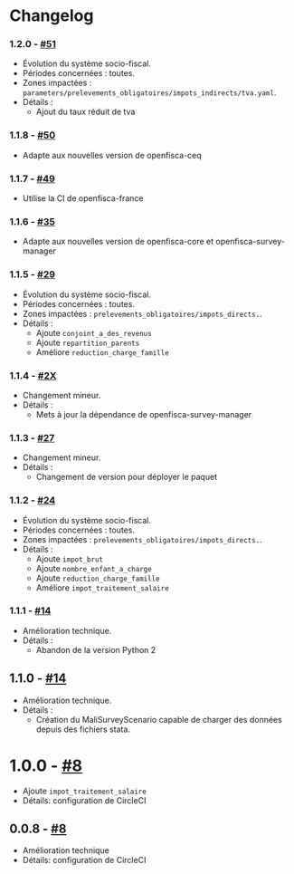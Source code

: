 # Changelog

### 1.2.0 - [#51](https://github.com/openfisca/openfisca-mali/pull/51)

* Évolution du système socio-fiscal.
* Périodes concernées : toutes.
* Zones impactées : `parameters/prelevements_obligatoires/impots_indirects/tva.yaml`.
* Détails :
  - Ajout du taux réduit de tva

### 1.1.8 - [#50](https://github.com/openfisca/openfisca-mali/pull/50)

* Adapte aux nouvelles version de openfisca-ceq

### 1.1.7 - [#49](https://github.com/openfisca/openfisca-mali/pull/49)

* Utilise la CI de openfisca-france

### 1.1.6 - [#35](https://github.com/openfisca/openfisca-mali/pull/35)

* Adapte aux nouvelles version de openfisca-core et openfisca-survey-manager

### 1.1.5 - [#29](https://github.com/openfisca/openfisca-mali/pull/29)

* Évolution du système socio-fiscal.
* Périodes concernées : toutes.
* Zones impactées : `prelevements_obligatoires/impots_directs.`.
* Détails :
    * Ajoute `conjoint_a_des_revenus`
    * Ajoute `repartition_parents`
    * Améliore `reduction_charge_famille`

### 1.1.4 - [#2X](https://github.com/openfisca/openfisca-mali/pull/2X)

* Changement mineur.
* Détails :
  - Mets à jour la dépendance de openfisca-survey-manager

### 1.1.3 - [#27](https://github.com/openfisca/openfisca-mali/pull/27)

* Changement mineur.
* Détails :
  - Changement de version pour déployer le paquet

### 1.1.2 - [#24](https://github.com/openfisca/openfisca-mali/pull/24)

* Évolution du système socio-fiscal.
* Périodes concernées : toutes.
* Zones impactées : `prelevements_obligatoires/impots_directs.`.
* Détails :
  * Ajoute `impot_brut`
  * Ajoute `nombre_enfant_a_charge`
  * Ajoute `reduction_charge_famille`
  * Améliore `impot_traitement_salaire`

### 1.1.1 - [#14](https://github.com/openfisca/openfisca-mali/pull/14)

* Amélioration technique.
* Détails :
  - Abandon de la version Python 2

## 1.1.0 - [#14](https://github.com/openfisca/openfisca-mali/pull/14)

* Amélioration technique.
* Détails :
  - Création du MaliSurveyScenario capable de charger des données depuis des fichiers stata.

# 1.0.0 - [#8](https://github.com/openfisca/openfisca-mali/pull/8)

* Ajoute `impot_traitement_salaire`
* Détails: configuration de CircleCI


## 0.0.8 - [#8](https://github.com/openfisca/openfisca-mali/pull/8)

* Amélioration technique
* Détails: configuration de CircleCI
